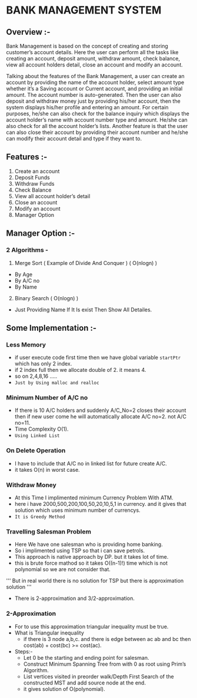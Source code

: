 # BANK MANAGEMENT SYSTEM
 
## Overview :-
Bank Management is based on the concept of creating and storing customer’s account details.
Here the user can perform all the tasks like creating an account, deposit amount, withdraw
amount, check balance, view all account holders detail, close an account and modify an
account.

Talking about the features of the Bank Management, a user can create an account by providing
the name of the account holder, select amount type whether it’s a Saving account or Current
account, and providing an initial amount. The account number is auto-generated. Then the user
can also deposit and withdraw money just by providing his/her account, then the system
displays his/her profile and entering an amount. For certain purposes, he/she can also check
for the balance inquiry which displays the account holder’s name with account number type
and amount. He/she can also check for all the account holder’s lists. Another feature is that the
user can also close their account by providing their account number and he/she can modify
their account detail and type if they want to.

## Features :-
1. Create an account
2. Deposit Funds
3. Withdraw Funds
4. Check Balance
5. View all account holder’s detail
6. Close an account
7. Modify an account
8. Manager Option

## Manager Option :-
### 2 Algorithms -
1. Merge Sort ( Example of Divide And Conquer ) ( O(nlogn) )
- By Age
- By A/C no
- By Name
2. Binary Search ( O(nlogn) )
- Just Providing Name If It Is exist Then Show All Detailes.


## Some Implementation :-
### Less Memory 
- if user execute code first time then we have global variable ```startPtr``` which has only 2 index.
- if 2 index full then we allocate double of 2. it means 4.
- so on 2,4,8,16 .....
- ``` Just by Using malloc and realloc ```

### Minimum Number of A/C no
- If there is 10 A/C holders and suddenly A/C_No=2 closes their account then if new user come he will automatically allocate A/C no=2. not A/C no=11.
- Time Complexity O(1).
- ``` Using Linked List ```

### On Delete Operation
- I have to include that A/C no in linked list for future create A/C.
- it takes O(n) in worst case.

### Withdraw Money
- At this Time I implimented minimum Currency Problem With ATM.
- here i have 2000,500,200,100,50,20,10,5,1 in currency. and it gives that solution which uses minimum number of currencys.
- ``` It is Greedy Method ```

### Travelling Salesman Problem
- Here We have one salesman who is providing home banking.
- So i implimented using TSP so that i can save petrols.
- This approach is native approach by DP. but it takes lot of time.
- this is brute force mathod so it takes O((n-1)!) time which is not polynomial so we are not consider that.

''' But in real world there is no solution for TSP but there is approximation solution '''
- There is 2-approximation and 3/2-approximation.

### 2-Approximation
- For to use this approximation triangular inequality must be true.
- What is Triangular inequality
  - if there is 3 node a,b,c. and there is edge between ac ab and bc then cost(ab) + cost(bc) >= cost(ac).
- Steps:-
  - Let 0 be the starting and ending point for salesman.
  - Construct Minimum Spanning Tree from with 0 as root using Prim’s Algorithm.
  - List vertices visited in preorder walk/Depth First Search of the constructed MST and add source node at the end.
  - it gives solution of O(polynomial).

